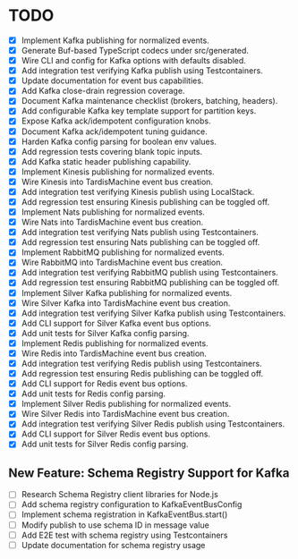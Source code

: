 # TODO

- [x] Implement Kafka publishing for normalized events.
- [x] Generate Buf-based TypeScript codecs under src/generated.
- [x] Wire CLI and config for Kafka options with defaults disabled.
- [x] Add integration test verifying Kafka publish using Testcontainers.
- [x] Update documentation for event bus capabilities.
- [x] Add Kafka close-drain regression coverage.
- [x] Document Kafka maintenance checklist (brokers, batching, headers).
- [x] Add configurable Kafka key template support for partition keys.
- [x] Expose Kafka ack/idempotent configuration knobs.
- [x] Document Kafka ack/idempotent tuning guidance.
- [x] Harden Kafka config parsing for boolean env values.
- [x] Add regression tests covering blank topic inputs.
- [x] Add Kafka static header publishing capability.
- [x] Implement Kinesis publishing for normalized events.
- [x] Wire Kinesis into TardisMachine event bus creation.
- [x] Add integration test verifying Kinesis publish using LocalStack.
- [x] Add regression test ensuring Kinesis publishing can be toggled off.
- [x] Implement Nats publishing for normalized events.
- [x] Wire Nats into TardisMachine event bus creation.
- [x] Add integration test verifying Nats publish using Testcontainers.
- [x] Add regression test ensuring Nats publishing can be toggled off.
- [x] Implement RabbitMQ publishing for normalized events.
- [x] Wire RabbitMQ into TardisMachine event bus creation.
- [x] Add integration test verifying RabbitMQ publish using Testcontainers.
- [x] Add regression test ensuring RabbitMQ publishing can be toggled off.
- [x] Implement Silver Kafka publishing for normalized events.
- [x] Wire Silver Kafka into TardisMachine event bus creation.
- [x] Add integration test verifying Silver Kafka publish using Testcontainers.
- [x] Add CLI support for Silver Kafka event bus options.
- [x] Add unit tests for Silver Kafka config parsing.
- [x] Implement Redis publishing for normalized events.
- [x] Wire Redis into TardisMachine event bus creation.
- [x] Add integration test verifying Redis publish using Testcontainers.
- [x] Add regression test ensuring Redis publishing can be toggled off.
- [x] Add CLI support for Redis event bus options.
- [x] Add unit tests for Redis config parsing.
- [x] Implement Silver Redis publishing for normalized events.
- [x] Wire Silver Redis into TardisMachine event bus creation.
- [x] Add integration test verifying Silver Redis publish using Testcontainers.
- [x] Add CLI support for Silver Redis event bus options.
- [x] Add unit tests for Silver Redis config parsing.

## New Feature: Schema Registry Support for Kafka

- [ ] Research Schema Registry client libraries for Node.js
- [ ] Add schema registry configuration to KafkaEventBusConfig
- [ ] Implement schema registration in KafkaEventBus.start()
- [ ] Modify publish to use schema ID in message value
- [ ] Add E2E test with schema registry using Testcontainers
- [ ] Update documentation for schema registry usage
